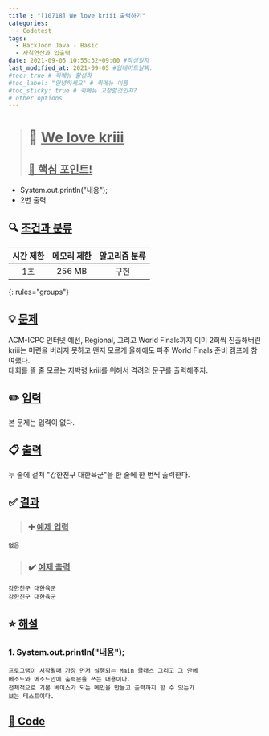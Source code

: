 ```yaml
---
title : "[10718] We love kriii 출력하기"
categories:
  - Codetest
tags:
  - BackJoon Java - Basic
  - 사칙연산과 입출력
date: 2021-09-05 10:55:32+09:00 #작성일자
last_modified_at: 2021-09-05 #업데이트날짜.
#toc: true # 퀵메뉴 활성화
#toc_label: "안녕하세요" # 퀵메뉴 이름
#toc_sticky: true # 퀵메뉴 고정할것인지?
# other options
---
```

> # 📜 <u>We love kriii</u> 
> ## <u>📌 핵심 포인트!</u> 
* System.out.println("내용");
* 2번 출력


## 🔍 <u>조건과 분류</u>

| 시간 제한  | 메모리 제한  |  알고리즘 분류 |
|:-------------:|:---------------:|:-----------:|
| 1초     | 256 MB | 구현 |
{: rules="groups"}

## 💡 <u>문제</u> 
ACM-ICPC 인터넷 예선, Regional, 그리고 World Finals까지 이미 2회씩 진출해버린 kriii는 미련을 버리지 못하고 왠지 모르게 올해에도 파주 World Finals 준비 캠프에 참여했다.  
대회를 뜰 줄 모르는 지박령 kriii를 위해서 격려의 문구를 출력해주자.

## ✏️ <u>입력</u>
본 문제는 입력이 없다.

## 📋 <u>출력</u>
두 줄에 걸쳐 "강한친구 대한육군"을 한 줄에 한 번씩 출력한다.

## ✅ <u>결과</u>
> ### ➕ <u>예제 입력</u>
	없음

> ### ✔️ <u>예제 출력</u>
	강한친구 대한육군
	강한친구 대한육군

## ⭐ <u>해설</u>
### 1. System.out.println("<u>내용</u>");
	프로그램이 시작될때 가장 먼저 실행되는 Main 클래스 그리고 그 안에 
	메소드와 메소드안에 출력문을 쓰는 내용이다.
	전체적으로 기본 베이스가 되는 메인을 만들고 출력까지 할 수 있는가
	보는 테스트이다.


## <u>📖 <u>Code</u>
<script src="https://gist.github.com/Cononi/48698068a93f9f2546bbc3acf8bf2753.js"></script>
